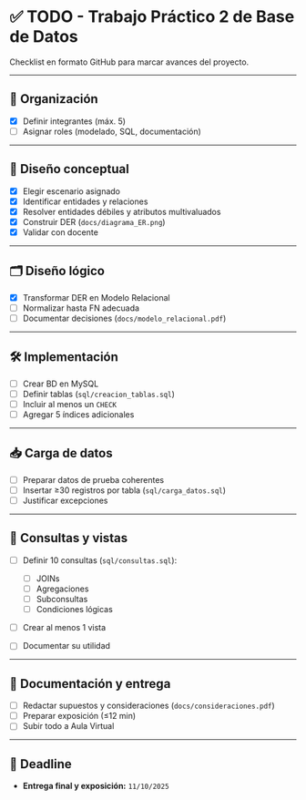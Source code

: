 # ✅ TODO - Trabajo Práctico 2 de Base de Datos

Checklist en formato GitHub para marcar avances del proyecto.

---

## 👥 Organización

* [x] Definir integrantes (máx. 5)
* [ ] Asignar roles (modelado, SQL, documentación)

---

## 📝 Diseño conceptual

* [x] Elegir escenario asignado
* [x] Identificar entidades y relaciones
* [x] Resolver entidades débiles y atributos multivaluados
* [x] Construir DER (`docs/diagrama_ER.png`)
* [x] Validar con docente

---

## 🗂️ Diseño lógico

* [x] Transformar DER en Modelo Relacional
* [ ] Normalizar hasta FN adecuada
* [ ] Documentar decisiones (`docs/modelo_relacional.pdf`)

---

## 🛠️ Implementación

* [ ] Crear BD en MySQL
* [ ] Definir tablas (`sql/creacion_tablas.sql`)
* [ ] Incluir al menos un `CHECK`
* [ ] Agregar 5 índices adicionales

---

## 📥 Carga de datos

* [ ] Preparar datos de prueba coherentes
* [ ] Insertar ≥30 registros por tabla (`sql/carga_datos.sql`)
* [ ] Justificar excepciones

---

## 🔎 Consultas y vistas

* [ ] Definir 10 consultas (`sql/consultas.sql`):

  * [ ] JOINs
  * [ ] Agregaciones
  * [ ] Subconsultas
  * [ ] Condiciones lógicas
* [ ] Crear al menos 1 vista
* [ ] Documentar su utilidad

---

## 📂 Documentación y entrega

* [ ] Redactar supuestos y consideraciones (`docs/consideraciones.pdf`)
* [ ] Preparar exposición (≤12 min)
* [ ] Subir todo a Aula Virtual

---

## 📅 Deadline

* **Entrega final y exposición:** `11/10/2025`

